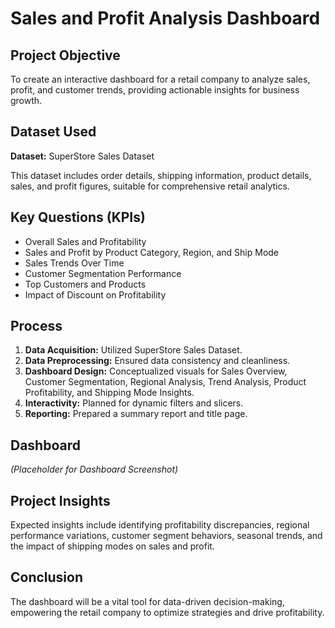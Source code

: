 # Sales and Profit Analysis Dashboard

## Project Objective

To create an interactive dashboard for a retail company to analyze sales, profit, and customer trends, providing actionable insights for business growth.

## Dataset Used

**Dataset:** SuperStore Sales Dataset

This dataset includes order details, shipping information, product details, sales, and profit figures, suitable for comprehensive retail analytics.

## Key Questions (KPIs)

*   Overall Sales and Profitability
*   Sales and Profit by Product Category, Region, and Ship Mode
*   Sales Trends Over Time
*   Customer Segmentation Performance
*   Top Customers and Products
*   Impact of Discount on Profitability

## Process

1.  **Data Acquisition:** Utilized SuperStore Sales Dataset.
2.  **Data Preprocessing:** Ensured data consistency and cleanliness.
3.  **Dashboard Design:** Conceptualized visuals for Sales Overview, Customer Segmentation, Regional Analysis, Trend Analysis, Product Profitability, and Shipping Mode Insights.
4.  **Interactivity:** Planned for dynamic filters and slicers.
5.  **Reporting:** Prepared a summary report and title page.

## Dashboard

*(Placeholder for Dashboard Screenshot)*

## Project Insights

Expected insights include identifying profitability discrepancies, regional performance variations, customer segment behaviors, seasonal trends, and the impact of shipping modes on sales and profit.

## Conclusion

The dashboard will be a vital tool for data-driven decision-making, empowering the retail company to optimize strategies and drive profitability.
